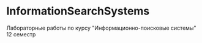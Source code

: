# InformationSearchSystems
Лабораторные работы по курсу "Информационно-поисковые системы" 12 семестр

